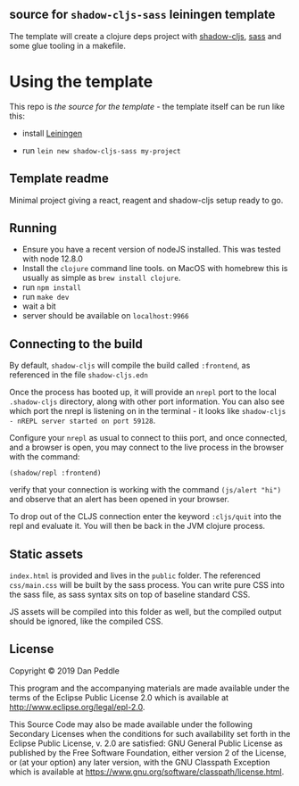 ## source for `shadow-cljs-sass` leiningen template

The template will create a clojure deps project with [shadow-cljs](http://shadow-cljs.org), [sass](https://sass-lang.com) and some glue tooling in a makefile.

# Using the template

This repo is _the source for the template_ - the template itself can be run like this:

- install [Leiningen](https://leiningen.org)

- run `lein new shadow-cljs-sass my-project`

## Template readme

Minimal project giving a react, reagent and shadow-cljs setup ready to go.

## Running

- Ensure you have a recent version of nodeJS installed. This was tested with node 12.8.0
- Install the `clojure` command line tools. on MacOS with homebrew this is usually as simple as `brew install clojure`.
- run `npm install`
- run `make dev`
- wait a bit
- server should be available on `localhost:9966`

## Connecting to the build

By default, `shadow-cljs` will compile the build called `:frontend`, as referenced in the file `shadow-cljs.edn`

Once the process has booted up, it will provide an `nrepl` port to the local `.shadow-cljs` directory, along with other port information. You can also see which port the nrepl is listening on in the terminal - it looks like `shadow-cljs - nREPL server started on port 59128`.

Configure your `nrepl` as usual to connect to thiis port, and once connected, and a browser is open, you may connect to the live process in the browser with the command:

`(shadow/repl :frontend)`

verify that your connection is working with the command `(js/alert "hi")` and observe that an alert has been opened in your browser.

To drop out of the CLJS connection enter the keyword `:cljs/quit` into the repl and evaluate it. You will then be back in the JVM clojure process.

## Static assets

`index.html` is provided and lives in the `public` folder. The referenced `css/main.css` will be built by the sass process. You can write pure CSS into the sass file, as sass syntax sits on top of baseline standard CSS.

JS assets will be compiled into this folder as well, but the compiled output should be ignored, like the compiled CSS.

## License

Copyright © 2019 Dan Peddle

This program and the accompanying materials are made available under the
terms of the Eclipse Public License 2.0 which is available at
http://www.eclipse.org/legal/epl-2.0.

This Source Code may also be made available under the following Secondary
Licenses when the conditions for such availability set forth in the Eclipse
Public License, v. 2.0 are satisfied: GNU General Public License as published by
the Free Software Foundation, either version 2 of the License, or (at your
option) any later version, with the GNU Classpath Exception which is available
at https://www.gnu.org/software/classpath/license.html.
